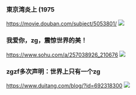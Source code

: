 ### 東京湾炎上 (1975
https://movie.douban.com/subject/5053801/
![](https://img3.doubanio.com/view/subject/l/public/s4564573.jpg)

### 我爱你，zg，震惊世界的美！
https://www.sohu.com/a/257038926_210676
![](http://5b0988e595225.cdn.sohucs.com/images/20180930/4bf69b15cc9947a3921882f9e0d8d1ba.jpeg)

### zgzf多次声明：世界上只有一个zg
https://www.duitang.com/blog/?id=692318300
![](https://c-ssl.duitang.com/uploads/item/201607/05/20160705124928_kzKYH.png)
